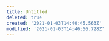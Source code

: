 ```yaml
---
title: Untitled
deleted: true
created: '2021-01-03T14:40:45.563Z'
modified: '2021-01-03T14:46:56.728Z'
---
```



